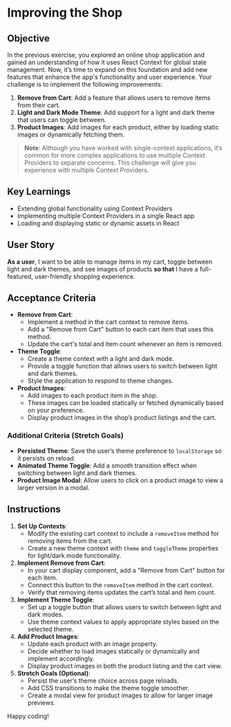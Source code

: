 # Improving the Shop

## Objective

In the previous exercise, you explored an online shop application and gained an understanding of how it uses React Context for global state management. Now, it’s time to expand on this foundation and add new features that enhance the app's functionality and user experience. Your challenge is to implement the following improvements:

1. **Remove from Cart**: Add a feature that allows users to remove items from their cart.
2. **Light and Dark Mode Theme**: Add support for a light and dark theme that users can toggle between.
3. **Product Images**: Add images for each product, either by loading static images or dynamically fetching them.

> **Note**: Although you have worked with single-context applications, it’s common for more complex applications to use multiple Context Providers to separate concerns. This challenge will give you experience with multiple Context Providers.

## Key Learnings

- Extending global functionality using Context Providers
- Implementing multiple Context Providers in a single React app
- Loading and displaying static or dynamic assets in React

## User Story

**As a user**, I want to be able to manage items in my cart, toggle between light and dark themes, and see images of products **so that** I have a full-featured, user-friendly shopping experience.

## Acceptance Criteria

- **Remove from Cart**:
  - Implement a method in the cart context to remove items.
  - Add a "Remove from Cart" button to each cart item that uses this method.
  - Update the cart's total and item count whenever an item is removed.
- **Theme Toggle**:
  - Create a theme context with a light and dark mode.
  - Provide a toggle function that allows users to switch between light and dark themes.
  - Style the application to respond to theme changes.
- **Product Images**:
  - Add images to each product item in the shop.
  - These images can be loaded statically or fetched dynamically based on your preference.
  - Display product images in the shop’s product listings and the cart.

### Additional Criteria (Stretch Goals)

- **Persisted Theme**: Save the user’s theme preference to `localStorage` so it persists on reload.
- **Animated Theme Toggle**: Add a smooth transition effect when switching between light and dark themes.
- **Product Image Modal**: Allow users to click on a product image to view a larger version in a modal.

## Instructions

1. **Set Up Contexts**:
   - Modify the existing cart context to include a `removeItem` method for removing items from the cart.
   - Create a new theme context with `theme` and `toggleTheme` properties for light/dark mode functionality.
2. **Implement Remove from Cart**:
   - In your cart display component, add a "Remove from Cart" button for each item.
   - Connect this button to the `removeItem` method in the cart context.
   - Verify that removing items updates the cart’s total and item count.
3. **Implement Theme Toggle**:
   - Set up a toggle button that allows users to switch between light and dark modes.
   - Use theme context values to apply appropriate styles based on the selected theme.
4. **Add Product Images**:
   - Update each product with an image property.
   - Decide whether to load images statically or dynamically and implement accordingly.
   - Display product images in both the product listing and the cart view.
5. **Stretch Goals (Optional)**:
   - Persist the user’s theme choice across page reloads.
   - Add CSS transitions to make the theme toggle smoother.
   - Create a modal view for product images to allow for larger image previews.

Happy coding!
